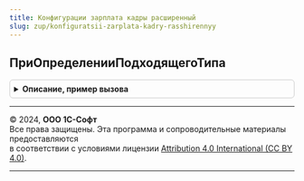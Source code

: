 ```yaml
---
title: Конфигурации зарплата кадры расширенный
slug: zup/konfiguratsii-zarplata-kadry-rasshirennyy
---
```



## ПриОпределенииПодходящегоТипа
<details style="margin: 1em 0; padding: 0.5em; border: 1px solid #ccc; border-radius: 6px;">

<summary style="font-weight: bold; cursor: pointer;">Описание, пример вызова</summary>

```bsl

// Устарела. Следует обновить БИД и использовать процедуру ДополнитьСоответствиеТипов.
// См. ИнтеграцияС1СДокументооборотПереопределяемый.ПриОпределенииПодходящегоТипа.
Процедура ПриОпределенииПодходящегоТипа(ТипОбъектаXDTO, ТипыКандидаты, ПодходящийТип) Экспорт
```

Пример вызова
```bsl
КонфигурацииЗарплатаКадрыРасширенный.ПриОпределенииПодходящегоТипа(ТипОбъектаXDTO, ТипыКандидаты, ПодходящийТип) 
```
</details>

---

© 2024, **ООО 1С-Софт**  
Все права защищены. Эта программа и сопроводительные материалы предоставляются  
в соответствии с условиями лицензии [Attribution 4.0 International (CC BY 4.0)](https://creativecommons.org/licenses/by/4.0/legalcode).

---
